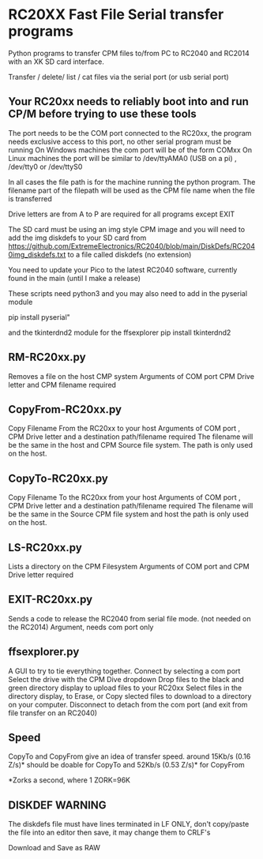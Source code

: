 # RC20XX Fast File Serial transfer programs
Python programs to transfer CPM files to/from PC to RC2040 and RC2014 with an XK SD card interface.

Transfer / delete/ list / cat files via the serial port (or usb serial port) 

## Your RC20xx needs to reliably boot into and run CP/M before trying to use these tools

The port needs to be the COM port connected to the RC20xx, the program needs exclusive access to this port, no other serial program must be running
On Windows machines the com port will be of the form COMxx 
On Linux machines the port will be similar to /dev/ttyAMA0 (USB on a pi) , /dev/tty0 or /dev/ttyS0  

In all cases the file path is for the machine running the python program. 
The filename part of the filepath will be used as the CPM file name when the file is transferred

Drive letters are from A to P  are required for all programs except EXIT

The SD card must be using an img style CPM image and you will need to add the img diskdefs to your SD card from https://github.com/ExtremeElectronics/RC2040/blob/main/DiskDefs/RC2040img_diskdefs.txt to a file called diskdefs (no extension)

You need to update your Pico to the latest RC2040 software, currently found in the main (until I make a release)

These scripts need python3 and you may also need to add in the pyserial module

pip install pyserial"

and the tkinterdnd2 module for the ffsexplorer
pip install tkinterdnd2

## RM-RC20xx.py
Removes a file on the host CMP system 
Arguments of COM port CPM Drive letter and CPM filename required

## CopyFrom-RC20xx.py
Copy Filename From the RC20xx to your host 
Arguments of  COM port , CPM Drive letter and a destination path/filename required
The filename will be the same in the host and CPM Source file system.
The path is only used on the host.

## CopyTo-RC20xx.py
Copy Filename To the RC20xx from your host 
Arguments of COM port , CPM Drive letter and a destination path/filename required
The filename will be the same in the Source CPM file system and host 
the path is only used on the host.

## LS-RC20xx.py
Lists a directory on the CPM Filesystem 
Arguments of COM port and CPM Drive letter required

## EXIT-RC20xx.py
Sends a code to release the RC2040 from serial file mode. (not needed on the RC2014)
Argument, needs com port only 

## ffsexplorer.py
A GUI to try to tie everything together. 
Connect by selecting a com port 
Select the drive with the CPM Dive dropdown
Drop files to the black and green directory display to upload files to your RC20xx
Select files in the directory display, to Erase, or Copy slected files to download to a directory on your computer.
Disconnect to detach from the com port (and exit from file transfer on an RC2040) 

## Speed
CopyTo and CopyFrom give an idea of transfer speed. 
around 15Kb/s (0.16 Z/s)* should be doable for CopyTo 
and 52Kb/s (0.53 Z/s)* for CopyFrom

*Zorks a second, where 1 ZORK=96K

## DISKDEF WARNING ##
The diskdefs file must have lines terminated in LF ONLY, don't copy/paste the file into an editor then save, it may change them to CRLF's

Download and Save as RAW


